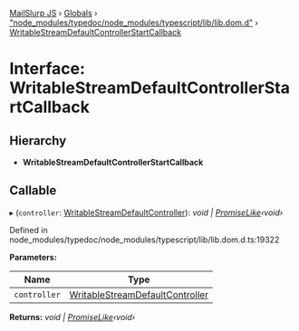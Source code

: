 [MailSlurp JS](../README.md) › [Globals](../globals.md) › ["node_modules/typedoc/node_modules/typescript/lib/lib.dom.d"](../modules/_node_modules_typedoc_node_modules_typescript_lib_lib_dom_d_.md) › [WritableStreamDefaultControllerStartCallback](_node_modules_typedoc_node_modules_typescript_lib_lib_dom_d_.writablestreamdefaultcontrollerstartcallback.md)

# Interface: WritableStreamDefaultControllerStartCallback

## Hierarchy

* **WritableStreamDefaultControllerStartCallback**

## Callable

▸ (`controller`: [WritableStreamDefaultController](_node_modules_typedoc_node_modules_typescript_lib_lib_dom_d_.writablestreamdefaultcontroller.md)): *void | [PromiseLike](_node_modules_typedoc_node_modules_typescript_lib_lib_es5_d_.promiselike.md)‹void›*

Defined in node_modules/typedoc/node_modules/typescript/lib/lib.dom.d.ts:19322

**Parameters:**

Name | Type |
------ | ------ |
`controller` | [WritableStreamDefaultController](_node_modules_typedoc_node_modules_typescript_lib_lib_dom_d_.writablestreamdefaultcontroller.md) |

**Returns:** *void | [PromiseLike](_node_modules_typedoc_node_modules_typescript_lib_lib_es5_d_.promiselike.md)‹void›*
